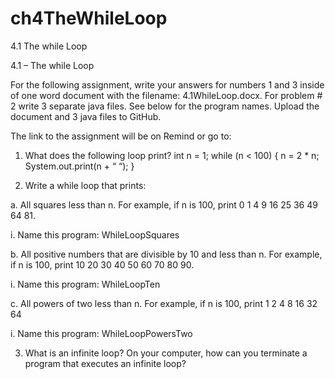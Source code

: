 # ch4TheWhileLoop
4.1 The while Loop

4.1 – The while Loop

For the following assignment, write your answers for numbers 1 and 3 inside of one word document with the filename: 4.1WhileLoop.docx. For problem # 2 write 3 separate java files. See below for the program names. Upload the document and 3 java files to GitHub.

The link to the assignment will be on Remind or go to:

1.	What does the following loop print?
int n = 1;
while (n < 100)
{
	n = 2 * n;
        System.out.print(n + “ “);
}

2.	Write a while loop that prints:

a.	All squares less than n. For example, if n is 100, print 0 1 4 9 16 25 36 49 64 81.

i.	Name this program: WhileLoopSquares

b.	All positive numbers that are divisible by 10 and less than n. For example, if n is 100, print 10 20 30 40 50 60 70 80 90.

i.	Name this program: WhileLoopTen

c.	All powers of two less than n. For example, if n is 100, print 1 2 4 8 16 32 64

i.	Name this program: WhileLoopPowersTwo

3.	What is an infinite loop? On your computer, how can you terminate a program that executes an infinite loop?
